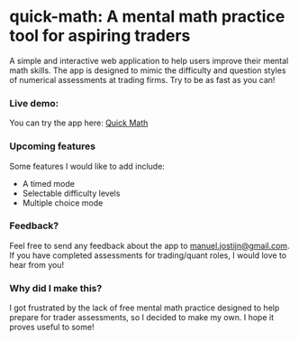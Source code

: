 # quick-math: A mental math practice tool for aspiring traders
A simple and interactive web application to help users improve their mental math skills. The app is designed to mimic the difficulty and question styles of numerical assessments at trading firms. Try to be as fast as you can!

### Live demo: 
You can try the app here: [Quick Math](https://maanbanaan.github.io/mental-math-app/)

### Upcoming features
Some features I would like to add include:
- A timed mode
- Selectable difficulty levels
- Multiple choice mode

### Feedback?
Feel free to send any feedback about the app to manuel.jostijn@gmail.com. If you have completed assessments for trading/quant roles, I would love to hear from you!

### Why did I make this?
I got frustrated by the lack of free mental math practice designed to help prepare for trader assessments, so I decided to make my own. I hope it proves useful to some!
